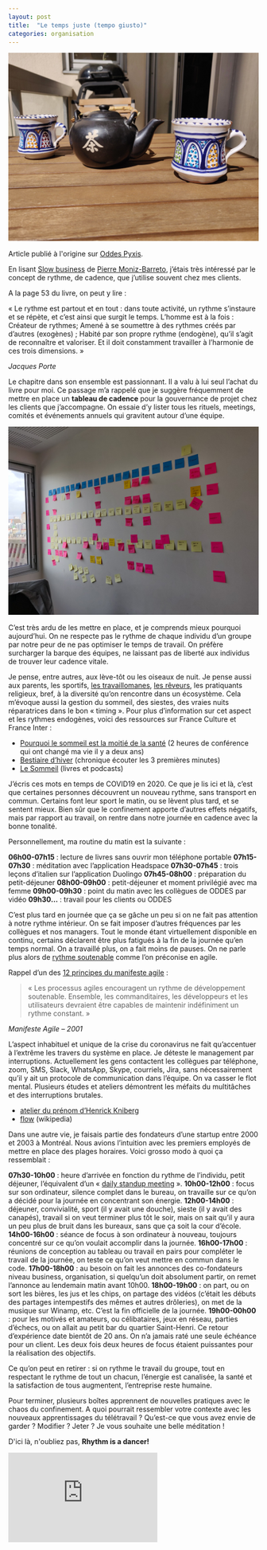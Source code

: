 ```yaml
---
layout: post
title:  "Le temps juste (tempo giusto)"
categories: organisation
---
```


<img src="/images/posts/temps-juste-1.jpg" class="img-floating-left-large" alt="Tasses de thé sur notre balcon en confinement 2020" />

Article publié à l'origine sur <a href="http://www.oddes-pyxis.com/le-temps-juste-tempo-giusto/" target="_oddes_pyxis">Oddes Pyxis</a>.

En lisant <a href="http://pierremonizbarreto.wixsite.com/slowbusiness" target="_slowbiz">Slow business</a> de <a href="https://www.linkedin.com/in/pierre-moniz-barreto-8bb1218b/" target="_pmb">Pierre Moniz-Barreto</a>, j’étais très intéressé par le concept de rythme, de cadence, que j’utilise souvent chez mes clients.

A la page 53 du livre, on peut y lire :

« Le rythme est partout et en tout : dans toute activité, un rythme s’instaure et se répète, et c’est ainsi que surgit le temps. L’homme est à la fois : Créateur de rythmes; Amené à se soumettre à des rythmes créés par d’autres (exogènes) ; Habité par son propre rythme (endogène), qu’il s’agit de reconnaître et valoriser. Et il doit constamment travailler à l’harmonie de ces trois dimensions. »

*Jacques Porte*

<!--more-->
  
Le chapitre dans son ensemble est passionnant. Il a valu à lui seul l’achat du livre pour moi. Ce passage m’a rappelé que je suggère fréquemment de mettre en place un **tableau de cadence** pour la gouvernance de projet chez les clients que j’accompagne. On essaie d’y lister tous les rituels, meetings, comités et événements annuels qui gravitent autour d’une équipe.

<a href="/images/posts/temps-juste-2.png" target="_cadence-board"><img src="/images/posts/temps-juste-2.png" class="img-floating-left-large" alt="Cadence Board" /></a>

C’est très ardu de les mettre en place, et je comprends mieux pourquoi aujourd’hui. On ne respecte pas le rythme de chaque individu d’un groupe par notre peur de ne pas optimiser le temps de travail. On préfère surcharger la barque des équipes, ne laissant pas de liberté aux individus de trouver leur cadence vitale.

Je pense, entre autres, aux lève-tôt ou les oiseaux de nuit. Je pense aussi aux parents, les sportifs, <a href="https://www.processcommunication.fr/model/travaillomane.htm" target="_travaillomanes">les travaillomanes</a>, <a href="https://www.processcommunication.fr/model/reveur.htm" target="_reveurs">les rêveurs</a>, les pratiquants religieux, bref, à la diversité qu’on rencontre dans un écosystème.  Cela m’évoque aussi la gestion du sommeil, des siestes, des vraies nuits réparatrices dans le bon « timing ». Pour plus d’information sur cet aspect et les rythmes endogènes, voici des ressources sur France Culture et France Inter :

- <a href="https://www.franceculture.fr/conferences/palais-de-la-decouverte-et-cite-des-sciences-et-de-lindustrie/le-sommeil-est-la-moitie-de-la-sante" target="_fcconfsommeil">Pourquoi le sommeil est la moitié de la santé</a> (2 heures de conférence qui ont changé ma vie il y a deux ans)
- <a href="https://www.franceinter.fr/emissions/la-revue-de-presse-de-frederic-pommier/la-revue-de-presse-de-frederic-pommier-25-fevrier-2017" target="_bestiaire">Bestiaire d’hiver</a> (chronique écouter les 3 premières minutes)
- <a href="https://www.franceculture.fr/oeuvre/le-sommeil" target="_lesommeil">Le Sommeil</a> (livres et podcasts)  

J’écris ces mots en temps de COVID19 en 2020. Ce que je lis ici et là, c’est que certaines personnes découvrent un nouveau rythme, sans transport en commun. Certains font leur sport le matin, ou se lèvent plus tard, et se sentent mieux. Bien sûr que le confinement apporte d’autres effets négatifs, mais par rapport au travail, on rentre dans notre journée en cadence avec la bonne tonalité.

Personnellement, ma routine du matin est la suivante :

**06h00-07h15** : lecture de livres sans ouvrir mon téléphone portable
**07h15-07h30** : méditation avec l’application Headspace
**07h30-07h45** : trois leçons d’italien sur l’application Duolingo
**07h45-08h00** : préparation du petit-déjeuner
**08h00-09h00** : petit-déjeuner et moment privilégié avec ma femme
**09h00-09h30** : point du matin avec les collègues de ODDES par vidéo
**09h30…** : travail pour les clients ou ODDES  

C’est plus tard en journée que ça se gâche un peu si on ne fait pas attention à notre rythme intérieur. On se fait imposer d’autres fréquences par les collègues et nos managers. Tout le monde étant virtuellement disponible en continu, certains déclarent être plus fatigués à la fin de la journée qu’en temps normal. On a travaillé plus, on a fait moins de pauses. On ne parle plus alors de <a href="https://eventuallycoding.com/2011/04/12/principe-agile-avoir-un-rythme-soutenable/" target="_rythmesoutenable">rythme soutenable</a> comme l’on préconise en agile.

Rappel d’un des <a href="https://agilemanifesto.org/iso/fr/principles.html" target="_manifeste">12 principes du manifeste agile</a> :  
  
> « Les processus agiles encouragent un rythme de développement soutenable. Ensemble, les commanditaires, les développeurs et les utilisateurs devraient être capables de maintenir indéfiniment un rythme constant. »
  
*Manifeste Agile – 2001*

L’aspect inhabituel et unique de la crise du coronavirus ne fait qu’accentuer à l’extrême les travers du système en place. Je déteste le management par interruptions. Actuellement les gens contactent les collègues par téléphone, zoom, SMS, Slack, WhatsApp, Skype, courriels, Jira, sans nécessairement qu’il y ait un protocole de communication dans l’équipe. On va casser le flot mental. Plusieurs études et ateliers démontrent les méfaits du multitâches et des interruptions brutales.

- <a href="https://www.slideshare.net/faimetti/le-jeu-du-prnom-en-mode-multitche" target="_kniberg">atelier du prénom d’Henrick Kniberg</a>
- <a href="https://fr.wikipedia.org/wiki/Flow_(psychologie)" target="_flow">flow</a> (wikipedia)  

Dans une autre vie, je faisais partie des fondateurs d’une startup entre 2000 et 2003 à Montréal. Nous avions l’intuition avec les premiers employés de mettre en place des plages horaires. Voici grosso modo à quoi ça ressemblait :
  
**07h30-10h00** : heure d’arrivée en fonction du rythme de l’individu, petit déjeuner, l’équivalent d’un « <a href="https://coach-agile.com/2015/01/daily-meeting-les-3-questions/" target="_daily">daily standup meeting</a> ».
**10h00-12h00** : focus sur son ordinateur, silence complet dans le bureau, on travaille sur ce qu’on a décidé pour la journée en concentrant son énergie.
**12h00-14h00** : déjeuner, convivialité, sport (il y avait une douche), sieste (il y avait des canapés), travail si on veut terminer plus tôt le soir, mais on sait qu’il y aura un peu plus de bruit dans les bureaux, sans que ça soit la cour d’école.
**14h00-16h00** : séance de focus à son ordinateur à nouveau, toujours concentré sur ce qu’on voulait accomplir dans la journée.
**16h00-17h00** : réunions de conception au tableau ou travail en pairs pour compléter le travail de la journée, on teste ce qu’on veut mettre en commun dans le code.
**17h00-18h00** : au besoin on fait les annonces des co-fondateurs niveau business, organisation, si quelqu’un doit absolument partir, on remet l’annonce au lendemain matin avant 10h00.
**18h00-19h00** : on part, ou on sort les bières, les jus et les chips, on partage des vidéos (c’était les débuts des partages intempestifs des mêmes et autres drôleries), on met de la musique sur Winamp, etc. C’est la fin officielle de la journée.
**19h00-00h00** : pour les motivés et amateurs, ou célibataires, jeux en réseau, parties d’échecs, ou on allait au petit bar du quartier Saint-Henri.
Ce retour d’expérience date bientôt de 20 ans. On n’a jamais raté une seule échéance pour un client. Les deux fois deux heures de focus étaient puissantes pour la réalisation des objectifs.

Ce qu’on peut en retirer : si on rythme le travail du groupe, tout en respectant le rythme de tout un chacun, l’énergie est canalisée, la santé et la satisfaction de tous augmentent, l’entreprise reste humaine.
  
Pour terminer, plusieurs boîtes apprennent de nouvelles pratiques avec le chaos du confinement. A quoi pourrait ressembler votre contexte avec les nouveaux apprentissages du télétravail ? Qu’est-ce que vous avez envie de garder ? Modifier ? Jeter ? Je vous souhaite une belle méditation !
  
D'ici là, n'oubliez pas, **Rhythm is a dancer!**  
<div class="floating-left">
	<iframe width="300" height="180" src="https://www.youtube.com/watch?v=WMPM1q_Uyxc" frameborder="0" allowfullscreen></iframe>
</div>  
  
